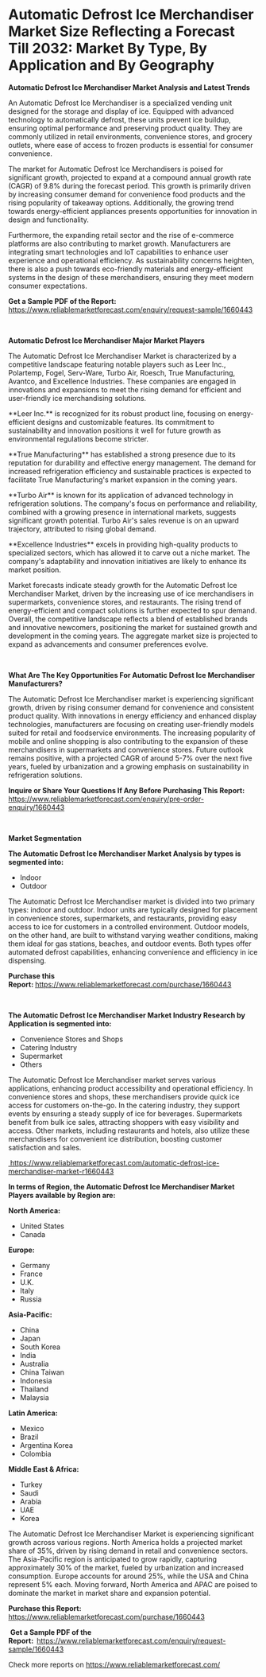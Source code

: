 <p><h1>Automatic Defrost Ice Merchandiser Market Size Reflecting a Forecast Till 2032: Market By Type, By Application and By Geography</h1></p><p><strong>Automatic Defrost Ice Merchandiser Market Analysis and Latest Trends</strong></p>
<p><p>An Automatic Defrost Ice Merchandiser is a specialized vending unit designed for the storage and display of ice. Equipped with advanced technology to automatically defrost, these units prevent ice buildup, ensuring optimal performance and preserving product quality. They are commonly utilized in retail environments, convenience stores, and grocery outlets, where ease of access to frozen products is essential for consumer convenience.</p><p>The market for Automatic Defrost Ice Merchandisers is poised for significant growth, projected to expand at a compound annual growth rate (CAGR) of 9.8% during the forecast period. This growth is primarily driven by increasing consumer demand for convenience food products and the rising popularity of takeaway options. Additionally, the growing trend towards energy-efficient appliances presents opportunities for innovation in design and functionality.</p><p>Furthermore, the expanding retail sector and the rise of e-commerce platforms are also contributing to market growth. Manufacturers are integrating smart technologies and IoT capabilities to enhance user experience and operational efficiency. As sustainability concerns heighten, there is also a push towards eco-friendly materials and energy-efficient systems in the design of these merchandisers, ensuring they meet modern consumer expectations.</p></p>
<p><strong>Get a Sample PDF of the Report:&nbsp;</strong> <a href="https://www.reliablemarketforecast.com/enquiry/request-sample/1660443?utm_campaign=2929&utm_medium=2&utm_source=Github&utm_content=ia&utm_term=29032025&utm_id=automatic-defrost-ice-merchandiser">https://www.reliablemarketforecast.com/enquiry/request-sample/1660443</a></p>
<p>&nbsp;</p>
<p><strong>Automatic Defrost Ice Merchandiser Major Market Players</strong></p>
<p><p>The Automatic Defrost Ice Merchandiser Market is characterized by a competitive landscape featuring notable players such as Leer Inc., Polartemp, Fogel, Serv-Ware, Turbo Air, Roesch, True Manufacturing, Avantco, and Excellence Industries. These companies are engaged in innovations and expansions to meet the rising demand for efficient and user-friendly ice merchandising solutions.</p><p>**Leer Inc.** is recognized for its robust product line, focusing on energy-efficient designs and customizable features. Its commitment to sustainability and innovation positions it well for future growth as environmental regulations become stricter.</p><p>**True Manufacturing** has established a strong presence due to its reputation for durability and effective energy management. The demand for increased refrigeration efficiency and sustainable practices is expected to facilitate True Manufacturing's market expansion in the coming years.</p><p>**Turbo Air** is known for its application of advanced technology in refrigeration solutions. The company's focus on performance and reliability, combined with a growing presence in international markets, suggests significant growth potential. Turbo Air's sales revenue is on an upward trajectory, attributed to rising global demand.</p><p>**Excellence Industries** excels in providing high-quality products to specialized sectors, which has allowed it to carve out a niche market. The company's adaptability and innovation initiatives are likely to enhance its market position.</p><p>Market forecasts indicate steady growth for the Automatic Defrost Ice Merchandiser Market, driven by the increasing use of ice merchandisers in supermarkets, convenience stores, and restaurants. The rising trend of energy-efficient and compact solutions is further expected to spur demand. Overall, the competitive landscape reflects a blend of established brands and innovative newcomers, positioning the market for sustained growth and development in the coming years. The aggregate market size is projected to expand as advancements and consumer preferences evolve.</p></p>
<p>&nbsp;</p>
<p><strong>What Are The Key Opportunities For Automatic Defrost Ice Merchandiser Manufacturers?</strong></p>
<p><p>The Automatic Defrost Ice Merchandiser market is experiencing significant growth, driven by rising consumer demand for convenience and consistent product quality. With innovations in energy efficiency and enhanced display technologies, manufacturers are focusing on creating user-friendly models suited for retail and foodservice environments. The increasing popularity of mobile and online shopping is also contributing to the expansion of these merchandisers in supermarkets and convenience stores. Future outlook remains positive, with a projected CAGR of around 5-7% over the next five years, fueled by urbanization and a growing emphasis on sustainability in refrigeration solutions.</p></p>
<p><strong>Inquire or Share Your Questions If Any Before Purchasing This Report:</strong> <a href="https://www.reliablemarketforecast.com/enquiry/pre-order-enquiry/1660443?utm_campaign=2929&utm_medium=2&utm_source=Github&utm_content=ia&utm_term=29032025&utm_id=automatic-defrost-ice-merchandiser">https://www.reliablemarketforecast.com/enquiry/pre-order-enquiry/1660443</a></p>
<p>&nbsp;</p>
<p><strong>Market Segmentation</strong></p>
<p><strong>The Automatic Defrost Ice Merchandiser Market Analysis by types is segmented into:</strong></p>
<p><ul><li>Indoor</li><li>Outdoor</li></ul></p>
<p><p>The Automatic Defrost Ice Merchandiser market is divided into two primary types: indoor and outdoor. Indoor units are typically designed for placement in convenience stores, supermarkets, and restaurants, providing easy access to ice for customers in a controlled environment. Outdoor models, on the other hand, are built to withstand varying weather conditions, making them ideal for gas stations, beaches, and outdoor events. Both types offer automated defrost capabilities, enhancing convenience and efficiency in ice dispensing.</p></p>
<p><strong>Purchase this Report:&nbsp;</strong><a href="https://www.reliablemarketforecast.com/purchase/1660443?utm_campaign=2929&utm_medium=2&utm_source=Github&utm_content=ia&utm_term=29032025&utm_id=automatic-defrost-ice-merchandiser">https://www.reliablemarketforecast.com/purchase/1660443</a></p>
<p>&nbsp;</p>
<p><strong>The Automatic Defrost Ice Merchandiser Market Industry Research by Application is segmented into:</strong></p>
<p><ul><li>Convenience Stores and Shops</li><li>Catering Industry</li><li>Supermarket</li><li>Others</li></ul></p>
<p><p>The Automatic Defrost Ice Merchandiser market serves various applications, enhancing product accessibility and operational efficiency. In convenience stores and shops, these merchandisers provide quick ice access for customers on-the-go. In the catering industry, they support events by ensuring a steady supply of ice for beverages. Supermarkets benefit from bulk ice sales, attracting shoppers with easy visibility and access. Other markets, including restaurants and hotels, also utilize these merchandisers for convenient ice distribution, boosting customer satisfaction and sales.</p></p>
<p><a href="https://www.reliablemarketforecast.com/automatic-defrost-ice-merchandiser-market-r1660443?utm_campaign=2929&utm_medium=2&utm_source=Github&utm_content=ia&utm_term=29032025&utm_id=automatic-defrost-ice-merchandiser">&nbsp;https://www.reliablemarketforecast.com/automatic-defrost-ice-merchandiser-market-r1660443</a></p>
<p><strong>In terms of Region, the Automatic Defrost Ice Merchandiser Market Players available by Region are:</strong></p>
<p>
    <p> <strong> North America: </strong>
        <ul>
            <li>United States</li>
            <li>Canada</li>
        </ul>
        </p> 
    <p> <strong> Europe: </strong>
        <ul>
            <li>Germany</li>
            <li>France</li>
            <li>U.K.</li>
            <li>Italy</li>
            <li>Russia</li>
        </ul>
        </p> 
    <p> <strong> Asia-Pacific: </strong>
        <ul>
            <li>China</li>
            <li>Japan</li>
            <li>South Korea</li>
            <li>India</li>
            <li>Australia</li>
            <li>China Taiwan</li>
            <li>Indonesia</li>
            <li>Thailand</li>
            <li>Malaysia</li>
        </ul>
        </p> 
    <p> <strong> Latin America: </strong>
        <ul>
            <li>Mexico</li>
            <li>Brazil</li>
            <li>Argentina Korea</li>
            <li>Colombia</li>
        </ul>
        </p> 
    <p> <strong> Middle East & Africa: </strong>
        <ul>
            <li>Turkey</li>
            <li>Saudi</li>
            <li>Arabia</li>
            <li>UAE</li>
            <li>Korea</li>
        </ul>
    </p>
    </p>
<p><p>The Automatic Defrost Ice Merchandiser Market is experiencing significant growth across various regions. North America holds a projected market share of 35%, driven by rising demand in retail and convenience sectors. The Asia-Pacific region is anticipated to grow rapidly, capturing approximately 30% of the market, fueled by urbanization and increased consumption. Europe accounts for around 25%, while the USA and China represent 5% each. Moving forward, North America and APAC are poised to dominate the market in market share and expansion potential.</p></p>
<p><strong>Purchase this Report: </strong><a href="https://www.reliablemarketforecast.com/purchase/1660443?utm_campaign=2929&utm_medium=2&utm_source=Github&utm_content=ia&utm_term=29032025&utm_id=automatic-defrost-ice-merchandiser">https://www.reliablemarketforecast.com/purchase/1660443</a></p>
<p>&nbsp;<strong>Get a Sample PDF of the Report:&nbsp;&nbsp;</strong><a href="https://www.reliablemarketforecast.com/enquiry/request-sample/1660443?utm_campaign=2929&utm_medium=2&utm_source=Github&utm_content=ia&utm_term=29032025&utm_id=automatic-defrost-ice-merchandiser">https://www.reliablemarketforecast.com/enquiry/request-sample/1660443</a></p>
<p><strong></strong></p>
<p>Check more reports on <a href="https://www.reliablemarketforecast.com/?utm_campaign=2929&utm_medium=2&utm_source=Github&utm_content=ia&utm_term=29032025&utm_id=automatic-defrost-ice-merchandiser">https://www.reliablemarketforecast.com/</a></p>